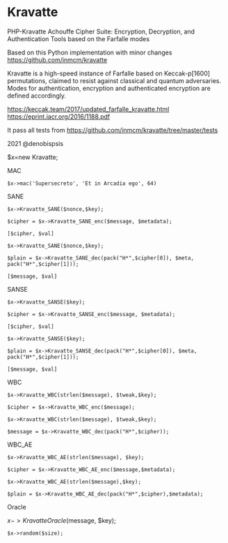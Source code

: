 # Kravatte
PHP-Kravatte Achouffe Cipher Suite: Encryption, Decryption, and Authentication Tools based on the Farfalle modes

Based on this Python implementation with minor changes
https://github.com/inmcm/kravatte

Kravatte is a high-speed instance of Farfalle based on Keccak-p[1600] permutations, 
claimed to resist against classical and quantum adversaries. Modes for authentication, 
encryption and authenticated encryption are defined accordingly.

https://keccak.team/2017/updated_farfalle_kravatte.html
https://eprint.iacr.org/2016/1188.pdf

It pass all tests from https://github.com/inmcm/kravatte/tree/master/tests

2021 @denobispsis

$x=new Kravatte;

MAC

	$x->mac('Supersecreto', 'Et in Arcadia ego', 64)

SANE

	$x->Kravatte_SANE($nonce,$key);
	
	$cipher = $x->Kravatte_SANE_enc($message, $metadata);
	
	[$cipher, $val]
	
	$x->Kravatte_SANE($nonce,$key);
	
	$plain = $x->Kravatte_SANE_dec(pack("H*",$cipher[0]), $meta, pack("H*",$cipher[1]));
	
	[$message, $val]
  
SANSE

	$x->Kravatte_SANSE($key);
	
	$cipher = $x->Kravatte_SANSE_enc($message, $metadata);
	
	[$cipher, $val]
	
	$x->Kravatte_SANSE($key);
	
	$plain = $x->Kravatte_SANSE_dec(pack("H*",$cipher[0]), $meta, pack("H*",$cipher[1]));
	
	[$message, $val]

WBC

	$x->Kravatte_WBC(strlen($message), $tweak,$key);
	
	$cipher = $x->Kravatte_WBC_enc($message);
		
	$x->Kravatte_WBC(strlen($message), $tweak,$key);
	
	$message = $x->Kravatte_WBC_dec(pack("H*",$cipher));
	

WBC_AE

	$x->Kravatte_WBC_AE(strlen($message), $key);
	
	$cipher = $x->Kravatte_WBC_AE_enc($message,$metadata);

	$x->Kravatte_WBC_AE(strlen($message),$key);
	
	$plain = $x->Kravatte_WBC_AE_dec(pack("H*",$cipher),$metadata);
	
Oracle

  $x->KravatteOracle($message, $key);

	$x->random($size);
	
